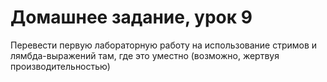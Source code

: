 # Домашнее задание, урок 9
Перевести первую лабораторную работу на использование стримов и лямбда-выражений там, где это уместно (возможно, жертвуя производительностью)
